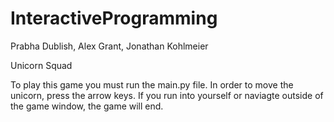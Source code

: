 # InteractiveProgramming
Prabha Dublish, Alex Grant, Jonathan Kohlmeier

Unicorn Squad

To play this game you must run the main.py file. In order to move the unicorn, press the arrow keys. If you run into yourself or naviagte outside of the game window, the game will end.



